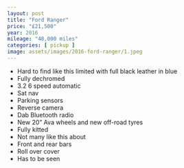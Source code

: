 ```yaml
---
layout: post
title: "Ford Ranger"
price: "£21,500"
year: 2016
mileage: "48,000 miles"
categories: [ pickup ]
image: assets/images/2016-ford-ranger/1.jpeg
---
```


- Hard to find like this limited with full black leather in blue
- Fully dechromed
- 3.2 6 speed automatic
- Sat nav
- Parking sensors
- Reverse camera
- Dab Bluetooth radio
- New 20” Ava wheels and new off-road tyres
- Fully kitted
- Not many like this about
- Front and rear bars
- Roll over cover
- Has to be seen
